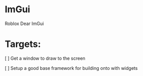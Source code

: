 # ImGui

Roblox Dear ImGui

# Targets:

[ ] Get a window to draw to the screen

[ ] Setup a good base framework for building onto with widgets
